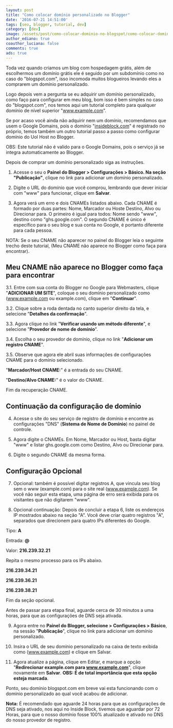 ```yaml
---
layout: post
title: "Como colocar domínio personalizado no Blogger"
date: '2016-07-21 14:51:00'
tags: [seo, blogger, tutorial, dev]
category: [dev]
image: /assets/post/como-colocar-dominio-no-blogspot/como-colocar-dominio-no-blogspot.jpg
author_ediano: true
coauthor_luciana: false
comments: true
ads: true
---
```


Toda vez quando criamos um blog com hospedagem grátis, além de escolhermos um domínio grátis ele é seguido por um subdomínio como no caso do "blogspot.com", isso incomoda muitos blogueiros levando eles a comprarem um domínio personalizado.

Logo depois vem a pergunta se eu adquirir um domínio personalizado, como faço para configurar em meu blog, bom isso é bem simples no caso do "blogspot.com", nos temos aqui um tutorial completo para qualquer domínio de nível superior "www.example.com".

Se por acaso você ainda não adquirir nem um domínio, recomendamos que usem o Google Domains, pois o domínio "<a href="//www.insideblock.com">insideblock.com</a>" é registrado no próprio, temos também um outro tutorial passo a passo como configurar domínio do Uol Host no Blogger.

OBS: Este tutorial não é valido para o Google Domains, pois o serviço já se integra automaticamente ao Blogger.

Depois de comprar um domínio personalizado siga as instruções.

1. Acesse o seu o **Painel do Blogger > Configurações > Básico. Na seção "Publicação"**, clique no link para adicionar um domínio personalizado.

2. Digite o URL do domínio que você comprou, lembrando que dever iniciar com "www" para funcionar, clique em **Salvar**.

3. Agora verá um erro e dois CNAMEs listados abaixo. Cada CNAME é formado por duas partes: Nome, Marcador ou Hoste Destino, Alvo ou Direcionar para. O primeiro é igual para todos: Nome sendo "www", destino como "ghs.google.com". O segundo CNAME é único é específico para o seu blog e sua conta no Google, é portanto diferente para cada pessoa.

NOTA: Se o seu CNAME não aparecer no painel do Blogger leia o seguinte trecho deste tutorial, (Meu CNAME não aparece no Blogger como faça para encontrar).

## Meu CNAME não aparece no Blogger como faça para encontrar
3.1. Entre com sua conta do Blogger no Google para Webmasters, clique "**ADICIONAR UM SITE**", coloque o seu domínio personalizado como (www.example.com ou example.com), clique em "**Continuar**".

3.2. Clique sobre a roda dentada no canto superior direito da tela, e selecione "**Detalhes da confirmação**".

3.3. Agora clique no link "**Verificar usando um método diferente**", e selecione "**Provedor de nome de domínio**".

3.4. Escolha o seu provedor de domínio, clique no link "**Adicionar um registro CNAME**".

3.5. Observe que agora ele abril suas informações de configurações CNAME para o domínio selecionado.

"**Marcador/Host CNAME:**" é a entrada do seu CNAME.

"**Destino/Alvo CNAME:**" é o valor do CNAME.

Fim da recuperação CNAME.

## Continuação da configuração de domínio
4. Acesse o site do seu serviço de registro de domínio e encontre as configurações "DNS" (**Sistema de Nome de Domínio**) no painel de controle.

5. Agora digite o CNAMEs. Em Nome, Marcador ou Host, basta digitar "www" e listar ghs.google.com como Destino, Alvo ou Direcionar para.

6. Digite o segundo CNAME da mesma forma.

## Configuração Opcional
7. Opcional: também é possível digitar registros A, que vincula seu blog sem o www (example.com) para o site real (www.example.com). Se você não seguir esta etapa, uma página de erro será exibida para os visitantes que não digitarem "www".

8. Opcional continuação: Depois de concluir a etapa 6, liste os endereços IP mostrados abaixo na seção "A". Você deve criar quatro registros "A", separados que direcionem para quatro IPs diferentes do Google.

Tipo: **A**

Entrada: **@**

Valor: **216.239.32.21**

Repita o mesmo processo para os IPs abaixo.

**216.239.34.21**

**216.239.36.21**

**216.239.38.21**

Fim da seção opcional.

Antes de passar para etapa final, aguarde cerca de 30 minutos a uma horas, para que as configurações de DNS seja ativada.

9. Agora entre no **Painel do Blogger, selecione > Configurações > Básico**, na sessão "**Publicação**", clique no link para adicionar um domínio personalizado.

10. Insira o URL de seu domínio personalizado na caixa de texto exibida como (www.example.com) e clique em Salvar.

11. Agora atualize a página, clique em Editar, e marque a opção "**Redirecionar example.com para www.example.com**", clique novamente em **Salvar**. **OBS: É  de total importância que esta opção esteja marcada**.

Ponto, seu domínio blogspot.com em breve vai esta funcionando com o domínio personalizado ao qual você acabou de adicionar.

**Nota:** É recomendado que aguarde 24 horas para que as configurações de DNS seja ativado, nos aqui no Inside Block, tivemos que aguardar por 72 Horas, para que o nosso domínio fosse 100% atualizado e ativado no DNS do nosso provedor de registro.